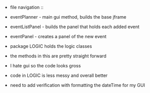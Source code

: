 * file navigation ::

* eventPlanner - main gui method, builds the base jframe
* eventListPanel - builds the panel that holds each added event
* eventPanel - creates a panel of the new event

* package LOGIC holds the logic classes
*   the methods in this are pretty straight forward

* I hate gui so the code looks gross
* code in LOGIC is less messy and overall better
* need to add verification with formatting the dateTime for my GUI
